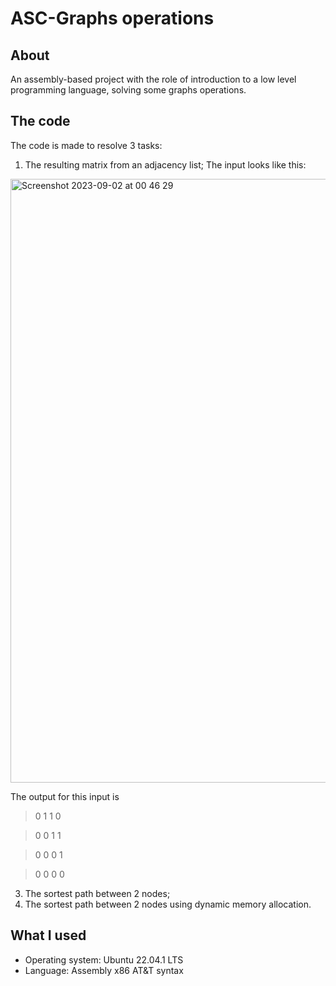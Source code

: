 # ASC-Graphs operations
## About
An assembly-based project with the role of introduction to a low level programming language, solving some graphs operations.

## The code
The code is made to resolve 3 tasks:
1. The resulting matrix from an adjacency list;
The input looks like this:
<img width="966" alt="Screenshot 2023-09-02 at 00 46 29" src="https://github.com/TaviF24/ASC-Matrix_multiplication_with_dynamic_memory_allocation/assets/118764142/6873329e-b876-4071-9a97-50bec67830aa">

The output for this input is
> 0 1 1 0

> 0 0 1 1

> 0 0 0 1

> 0 0 0 0


3. The sortest path between 2 nodes;
4. The sortest path between 2 nodes using dynamic memory allocation.



## What I used
- Operating system: Ubuntu 22.04.1 LTS
- Language: Assembly x86 AT&T syntax

